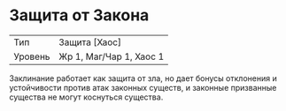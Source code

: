 
# Защита от Закона

| | |
|---|---|
|Тип|Защита [Хаос]|
|Уровень| Жр 1, Маг/Чар 1, Хаос 1|

Заклинание работает как защита от зла, но дает бонусы отклонения и устойчивости против атак законных существ, и законные призванные существа не могут коснуться существа.